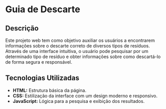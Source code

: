 # Guia de Descarte

## Descrição
Este projeto web tem como objetivo auxiliar os usuários a encontrarem informações sobre o descarte correto de diversos tipos de resíduos. Através de uma interface intuitiva, o usuário pode pesquisar por um determinado tipo de resíduo e obter informações sobre como descartá-lo de forma segura e responsável.

## Tecnologias Utilizadas
* **HTML:** Estrutura básica da página.
* **CSS:** Estilização da interface com um design moderno e responsivo.
* **JavaScript:** Lógica para a pesquisa e exibição dos resultados.


